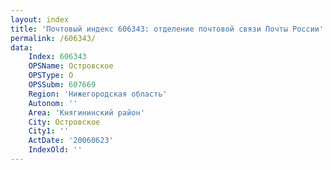 ```yaml
---
layout: index
title: 'Почтовый индекс 606343: отделение почтовой связи Почты России'
permalink: /606343/
data:
    Index: 606343
    OPSName: Островское
    OPSType: О
    OPSSubm: 607669
    Region: 'Нижегородская область'
    Autonom: ''
    Area: 'Княгининский район'
    City: Островское
    City1: ''
    ActDate: '20060623'
    IndexOld: ''
---
```

